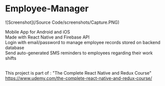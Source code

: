 # Employee-Manager

![Screenshot](/Source Code/screenshots/Capture.PNG)

Mobile App for Android and iOS<br/>
Made with React Native and Firebase API<br/>
Login with email/password to manage employee records stored on backend database<br/>
Send auto-generated SMS reminders to employees regarding their work shifts<br/><br/>

This project is part of : "The Complete React Native and Redux Course"<br/>
https://www.udemy.com/the-complete-react-native-and-redux-course/
